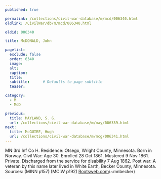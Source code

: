 ```yaml
---
published: true

permalink: /collections/civil-war-database/m/mcd/006340.html
oldlink: /CivilWar/db/m/mcd/006340.html

oldid: 006340

title: McDONALD, John

pagelist:
  exclude: false
  order: 6340
  image: 
  alt:
  caption:
  title:
  subtitle:      # Defaults to page subtitle
  teaser:

category: 
  - M 
  - McD

previous:
  title: MAYLAND, S. G.
  url: /collections/civil-war-database/m/may/006339.html  
next:
  title: McGUIRE, Hugh
  url: /collections/civil-war-database/m/mcg/006341.html   
---
```

MN 3rd Inf Co H. Residence: Otsego, Wright County, Minnesota. Born in Norway. Civil War: Age 30. Enrolled 28 Oct 1861. Mustered 9 Nov 1861. Private. Discharged from the service for disability 7 Aug 1862. Post war: A veteran by this name later lived in White Earth, Becker County, Minnesota. Sources: (MINN p157) (MCIW p192) [Rootsweb.com](http://Rootsweb.com/)/~mnbecker)
